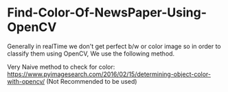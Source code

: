 # Find-Color-Of-NewsPaper-Using-OpenCV
Generally in realTime we don't get perfect b/w or color image so in order to classify them using OpenCV, We use the following method.

Very Naive method to check for color: https://www.pyimagesearch.com/2016/02/15/determining-object-color-with-opencv/
(Not Recommended to be used)
